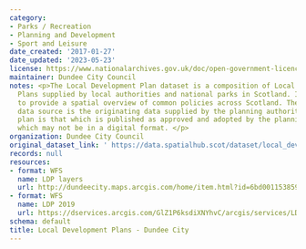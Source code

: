 ```yaml
---
category:
- Parks / Recreation
- Planning and Development
- Sport and Leisure
date_created: '2017-01-27'
date_updated: '2023-05-23'
license: https://www.nationalarchives.gov.uk/doc/open-government-licence/version/3/
maintainer: Dundee City Council
notes: <p>The Local Development Plan dataset is a composition of Local Development
  Plans supplied by local authorities and national parks in Scotland. It is intended
  to provide a spatial overview of common policies across Scotland. The authoritative
  data source is the originating data supplied by the planning authority and the authoritative
  plan is that which is published as approved and adopted by the planning authority,
  which may not be in a digital format. </p>
organization: Dundee City Council
original_dataset_link: ' https://data.spatialhub.scot/dataset/local_development_plans-dc'
records: null
resources:
- format: WFS
  name: LDP layers
  url: http://dundeecity.maps.arcgis.com/home/item.html?id=6bd0011538594e8e9f422d24b22d7f8c
- format: WFS
  name: LDP 2019
  url: https://dservices.arcgis.com/GlZ1P6ksdiXNYhvC/arcgis/services/LDP2019_WFS/WFSServer?request=GetCapabilities&service=WFS
schema: default
title: Local Development Plans - Dundee City
---
```

